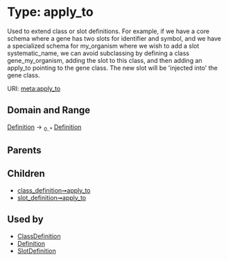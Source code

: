 
# Type: apply_to


Used to extend class or slot definitions. For example, if we have a core schema where a gene has two slots for identifier and symbol, and we have a specialized schema for my_organism where we wish to add a slot systematic_name, we can avoid subclassing by defining a class gene_my_organism, adding the slot to this class, and then adding an apply_to pointing to the gene class. The new slot will be 'injected into' the gene class.

URI: [meta:apply_to](https://w3id.org/biolink/biolinkml/meta/apply_to)


## Domain and Range

[Definition](Definition.md) ->  <sub>0..*</sub> [Definition](Definition.md)

## Parents


## Children

 *  [class_definition➞apply_to](class_definition_apply_to.md)
 *  [slot_definition➞apply_to](slot_definition_apply_to.md)

## Used by

 * [ClassDefinition](ClassDefinition.md)
 * [Definition](Definition.md)
 * [SlotDefinition](SlotDefinition.md)
